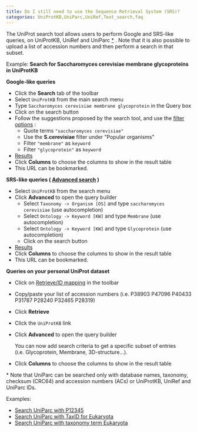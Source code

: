 ```yaml
---
title: Do I still need to use the Sequence Retrieval System (SRS)?
categories: UniProtKB,UniParc,UniRef,Text_search,faq
---
```


The UniProt search tool allows users to perform Google and SRS-like queries, on UniProtKB, UniRef and UniParc [\*](http://www.uniprot.org/#note-uniparc) . Note that it is also possible to upload a list of accession numbers and then perform a search in that subset.

Example: **Search for Saccharomyces cerevisiae membrane glycoproteins in UniProtKB**

**Google-like queries**

-   Click the **Search** tab of the toolbar
-   Select `UniProtKB` from the main search menu
-   Type `Saccharomyces cerevisiae membrane glycoprotein` in the Query box
-   Click on the search button
-   Follow the suggestions proposed by the search tool, and use the [filter options](http://www.uniprot.org/help/filters) :
    -   Quote terms `"saccharomyces cerevisiae"`
    -   Use the **S.cerevisiae** filter under "Popular organisms"
    -   Filter `"membrane"` as `keyword`
    -   Filter `"glycoprotein"` as `keyword`
-   [Results](http://www.uniprot.org/uniprotkb/?query=organism%3A%22saccharomyces+cerevisiae%22+AND+keyword%3Amembrane+AND+keyword%3Aglycoprotein)
-   Click **Columns** to choose the columns to show in the result table
-   This URL can be bookmarked.

**SRS-like queries ( [Advanced search](http://www.uniprot.org/help/advanced_search) )**

-   Select `UniProtKB` from the search menu
-   Click **Advanced** to open the query builder
    -   Select `Taxonomy -> Organism [OS]` and type `saccharomyces cerevisiae` (use autocompletion)
    -   Select `Ontology -> Keyword [KW]` and type `Membrane` (use autocompletion)
    -   Select `Ontology -> Keyword [KW]` and type `Glycoprotein` (use autocompletion)
    -   Click on the search button
-   [Results](http://www.uniprot.org/uniprotkb/?query=organism%3A%22saccharomyces+cerevisiae%22+AND+keyword%3A%22Membrane+%5B472%5D%22+AND+keyword%3A%22Glycoprotein+%5B325%5D%22)
-   Click **Columns** to choose the columns to show in the result table
-   This URL can be bookmarked.

**Queries on your personal UniProt dataset**

-   Click on [Retrieve/ID mapping](http://www.uniprot.org/uploadlists) in the toolbar

-   Copy/paste your list of accession numbers (i.e. P38903 P47096 P40433 P31787 P28240 P32465 P28319)

-   Click **Retrieve**

-   Click the `UniProtKB` link

-   Click **Advanced** to open the query builder

    You can now add search criteria to get a specific subset of entries (i.e. Glycoprotein, Membrane, 3D-structure...).

-   Click **Columns** to choose the columns to show in the result table

\* Note that UniParc can be searched only with database names, taxonomy, checksum (CRC64) and accession numbers (ACs) or UniProtKB, UniRef and UniParc IDs.

Examples:

-   [Search UniParc with P12345](http://www.uniprot.org/uniparc/?query=P12345)
-   [Search UniParc with TaxID for Eukaryota](http://www.uniprot.org/uniparc/?query=taxonomy:2759)
-   [Search UniParc with taxonomy term Eukaryota](http://www.uniprot.org/uniparc/?query=taxonomy:Eukaryota)
